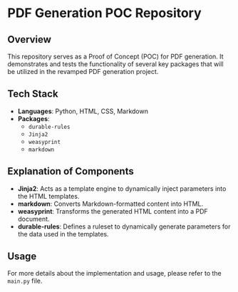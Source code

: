 # PDF Generation POC Repository

## Overview
This repository serves as a Proof of Concept (POC) for PDF generation. It demonstrates and tests the functionality of several key packages that will be utilized in the revamped PDF generation project.

## Tech Stack
- **Languages**: Python, HTML, CSS, Markdown  
- **Packages**:
  - `durable-rules`
  - `Jinja2`
  - `weasyprint`
  - `markdown`

## Explanation of Components
- **Jinja2**: Acts as a template engine to dynamically inject parameters into the HTML templates.
- **markdown**: Converts Markdown-formatted content into HTML.
- **weasyprint**: Transforms the generated HTML content into a PDF document.
- **durable-rules**: Defines a ruleset to dynamically generate parameters for the data used in the templates.

## Usage
For more details about the implementation and usage, please refer to the `main.py` file.
